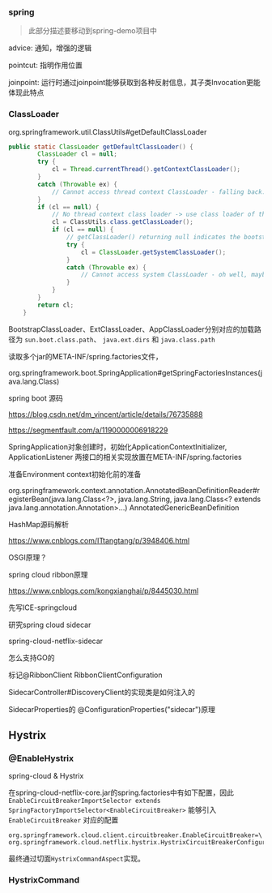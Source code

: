 ### spring

> 此部分描述要移动到spring-demo项目中

advice: 通知，增强的逻辑

pointcut: 指明作用位置

joinpoint:  运行时通过joinpoint能够获取到各种反射信息，其子类Invocation更能体现此特点



### ClassLoader

org.springframework.util.ClassUtils#getDefaultClassLoader

```java
public static ClassLoader getDefaultClassLoader() {
		ClassLoader cl = null;
		try {
			cl = Thread.currentThread().getContextClassLoader();
		}
		catch (Throwable ex) {
			// Cannot access thread context ClassLoader - falling back...
		}
		if (cl == null) {
			// No thread context class loader -> use class loader of this class.
			cl = ClassUtils.class.getClassLoader();
			if (cl == null) {
				// getClassLoader() returning null indicates the bootstrap ClassLoader
				try {
					cl = ClassLoader.getSystemClassLoader();
				}
				catch (Throwable ex) {
					// Cannot access system ClassLoader - oh well, maybe the caller can live with null...
				}
			}
		}
		return cl;
	}
```

BootstrapClassLoader、ExtClassLoader、AppClassLoader分别对应的加载路径为 `sun.boot.class.path`、 `java.ext.dirs` 和 `java.class.path`



读取多个jar的META-INF/spring.factories文件，

org.springframework.boot.SpringApplication#getSpringFactoriesInstances(java.lang.Class<T>)



spring boot 源码

https://blog.csdn.net/dm_vincent/article/details/76735888

https://segmentfault.com/a/1190000006918229



SpringApplication对象创建时，初始化ApplicationContextInitializer, ApplicationListener
两接口的相关实现放置在META-INF/spring.factories

准备Environment
context初始化前的准备


org.springframework.context.annotation.AnnotatedBeanDefinitionReader#registerBean(java.lang.Class<?>, java.lang.String, java.lang.Class<? extends java.lang.annotation.Annotation>...)
AnnotatedGenericBeanDefinition


HashMap源码解析

https://www.cnblogs.com/ITtangtang/p/3948406.html



OSGI原理？



spring cloud ribbon原理

https://www.cnblogs.com/kongxianghai/p/8445030.html



先写ICE-springcloud

研究spring cloud sidecar

spring-cloud-netflix-sidecar

怎么支持GO的



标记@RibbonClient
RibbonClientConfiguration


SidecarController#DiscoveryClient的实现类是如何注入的

SidecarProperties的 @ConfigurationProperties("sidecar")原理





## Hystrix

### @EnableHystrix

spring-cloud & Hystrix

在spring-cloud-netflix-core.jar的spring.factories中有如下配置，因此 `EnableCircuitBreakerImportSelector extends  SpringFactoryImportSelector<EnableCircuitBreaker>` 能够引入`EnableCircuitBreaker` 对应的配置

```properties
org.springframework.cloud.client.circuitbreaker.EnableCircuitBreaker=\
org.springframework.cloud.netflix.hystrix.HystrixCircuitBreakerConfiguration
```

最终通过切面`HystrixCommandAspect`实现。

### HystrixCommand



```

```

